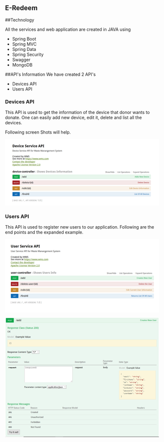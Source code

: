 E-Redeem
--------

##Technology

All the services and web application are created in JAVA using
* Spring Boot
* Spring MVC
* Spring Data
* Spring Security
* Swagger
* MongoDB

##API's Information
We have created 2 API's
* Devices API
* Users API

### Devices API
This API is used to get the information of the device that donor wants to donate. One can easily 
add new device, edit it, delete and list all the devices.

Following screen Shots will help.

![Devices API](https://github.com/asdanyal/eredeem/blob/master/Device%20Service/images/01.PNG)

### Users API
This API is used to register new users to our application. Following are the end points and the expanded example.

![Users API](https://github.com/asdanyal/eredeem/blob/master/User%20Service/images/User%20Service%20API.PNG)


![Users API](https://github.com/asdanyal/eredeem/blob/master/User%20Service/images/User%2002.PNG)